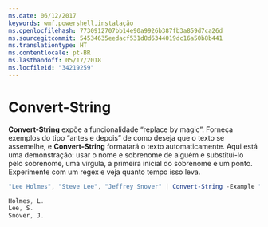 ```yaml
---
ms.date: 06/12/2017
keywords: wmf,powershell,instalação
ms.openlocfilehash: 7730912707bb14e90a9926b387fb3a859d7ca26d
ms.sourcegitcommit: 54534635eedacf531d8d6344019dc16a50b8b441
ms.translationtype: HT
ms.contentlocale: pt-BR
ms.lasthandoff: 05/17/2018
ms.locfileid: "34219259"
---
```

# <a name="convert-string"></a>Convert-String
**Convert-String** expõe a funcionalidade “replace by magic”. Forneça exemplos do tipo “antes e depois” de como deseja que o texto se assemelhe, e **Convert-String** formatará o texto automaticamente. Aqui está uma demonstração: usar o nome e sobrenome de alguém e substituí-lo pelo sobrenome, uma vírgula, a primeira inicial do sobrenome e um ponto. Experimente com um regex e veja quanto tempo isso leva.

```powershell
"Lee Holmes", "Steve Lee", "Jeffrey Snover" | Convert-String -Example "Bill Gates=Gates, B.","John Smith=Smith, J."

Holmes, L.
Lee, S.
Snover, J.
```
